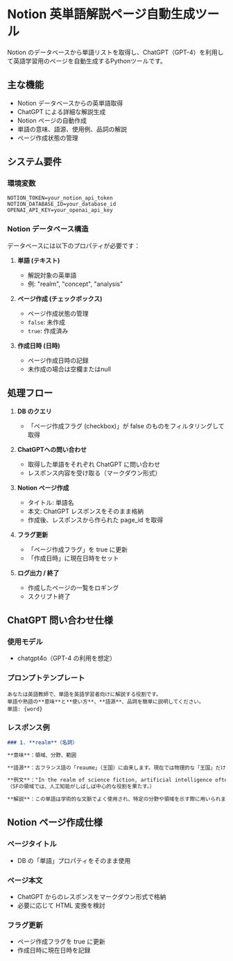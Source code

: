 # Notion 英単語解説ページ自動生成ツール

Notion のデータベースから単語リストを取得し、ChatGPT（GPT-4）を利用して英語学習用のページを自動生成するPythonツールです。

## 主な機能

- Notion データベースからの英単語取得
- ChatGPT による詳細な解説生成
- Notion ページの自動作成
- 単語の意味、語源、使用例、品詞の解説
- ページ作成状態の管理

## システム要件

### 環境変数
```
NOTION_TOKEN=your_notion_api_token
NOTION_DATABASE_ID=your_database_id
OPENAI_API_KEY=your_openai_api_key
```

### Notion データベース構造

データベースには以下のプロパティが必要です：

1. **単語 (テキスト)**
   - 解説対象の英単語
   - 例: "realm", "concept", "analysis"

2. **ページ作成 (チェックボックス)**
   - ページ作成状態の管理
   - `false`: 未作成
   - `true`: 作成済み

3. **作成日時 (日時)**
   - ページ作成日時の記録
   - 未作成の場合は空欄またはnull

## 処理フロー

1. **DB のクエリ**
   - 「ページ作成フラグ (checkbox)」が false のものをフィルタリングして取得

2. **ChatGPTへの問い合わせ**
   - 取得した単語をそれぞれ ChatGPT に問い合わせ
   - レスポンス内容を受け取る（マークダウン形式）

3. **Notion ページ作成**
   - タイトル: 単語名
   - 本文: ChatGPT レスポンスをそのまま格納
   - 作成後、レスポンスから作られた page_id を取得

4. **フラグ更新**
   - 「ページ作成フラグ」を true に更新
   - 「作成日時」に現在日時をセット

5. **ログ出力 / 終了**
   - 作成したページの一覧をロギング
   - スクリプト終了

## ChatGPT 問い合わせ仕様

### 使用モデル
- chatgpt4o（GPT-4 の利用を想定）

### プロンプトテンプレート
```
あなたは英語教師で、単語を英語学習者向けに解説する役割です。
単語や熟語の**意味**と**使い方**、**語源**、品詞を簡単に説明してください。
単語: {word}
```

### レスポンス例
```markdown
### 1. **realm**（名詞）

**意味**：領域、分野、範囲

**語源**：古フランス語の「reaume」（王国）に由来します。現在では物理的な「王国」だけでなく、抽象的な「領域」や「分野」にも使われます。

**例文**："In the realm of science fiction, artificial intelligence often plays a central role."
（SFの領域では、人工知能がしばしば中心的な役割を果たす。）

**解説**：この単語は学術的な文脈でよく使用され、特定の分野や領域を示す際に用いられます。
```

## Notion ページ作成仕様

### ページタイトル
- DB の「単語」プロパティをそのまま使用

### ページ本文
- ChatGPT からのレスポンスをマークダウン形式で格納
- 必要に応じて HTML 変換を検討

### フラグ更新
- ページ作成フラグを true に更新
- 作成日時に現在日時を記録
